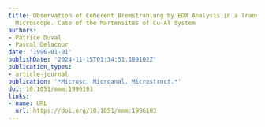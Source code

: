 ```yaml
---
title: Observation of Coherent Bremstrahlung by EDX Analysis in a Transmission Electron
  Microscope. Case of the Martensites of Cu-Al System
authors:
- Patrice Duval
- Pascal Delacour
date: '1996-01-01'
publishDate: '2024-11-15T01:34:51.189102Z'
publication_types:
- article-journal
publication: '*Microsc. Microanal. Microstruct.*'
doi: 10.1051/mmm:1996103
links:
- name: URL
  url: https://doi.org/10.1051/mmm:1996103
---
```

